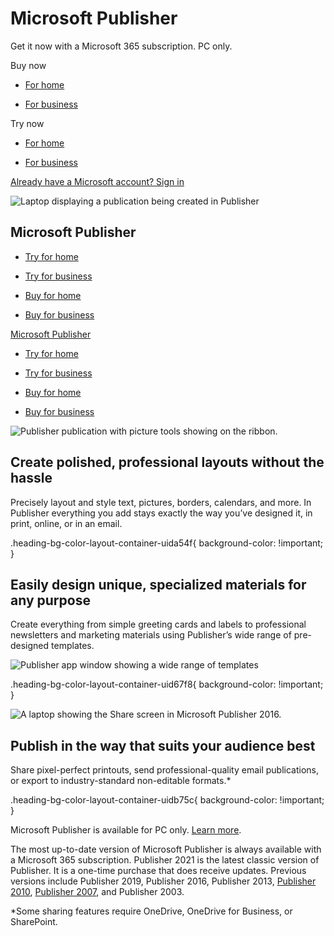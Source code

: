 # Microsoft Publisher

  

Get it now with a Microsoft 365 subscription. PC only.

Buy now

- [For home](https://www.microsoft.com/en-us/microsoft-365/buy/compare-all-microsoft-365-products)
    
- [For business](https://www.microsoft.com/en-us/microsoft-365/compare-all-microsoft-office-products?&activetab=tab%3aprimaryr2)
    

Try now

- [For home](https://www.microsoft.com/en-us/microsoft-365/try)
    
- [For business](https://www.microsoft.com/en-us/microsoft-365/microsoft-365-business-standard-one-month-trial)
    

[Already have a Microsoft account? Sign in](https://go.microsoft.com/fwlink/p/?linkid=2200864&clcid=0x409&culture=en-us&country=us)

![Laptop displaying a publication being created in Publisher](https://cdn-dynmedia-1.microsoft.com/is/image/microsoftcorp/Hero_Publisher_960x615?resMode=sharp2&op_usm=1.5,0.65,15,0&wid=960&qlt=95&fmt=png-alpha)

## Microsoft Publisher

- [Try for home](https://www.microsoft.com/en-us/microsoft-365/try)
    
- [Try for business](https://www.microsoft.com/en-us/microsoft-365/microsoft-365-business-standard-one-month-trial)
    
- [Buy for home](https://www.microsoft.com/en-us/microsoft-365/buy/compare-all-microsoft-365-products)
    
- [Buy for business](https://www.microsoft.com/en-us/microsoft-365/business/compare-all-microsoft-365-business-products)
    

[Microsoft Publisher](javascript:void(0))

- [Try for home](https://www.microsoft.com/en-us/microsoft-365/try)
    
- [Try for business](https://www.microsoft.com/en-us/microsoft-365/microsoft-365-business-standard-one-month-trial)
    
- [Buy for home](https://www.microsoft.com/en-us/microsoft-365/buy/compare-all-microsoft-365-products)
    
- [Buy for business](https://www.microsoft.com/en-us/microsoft-365/business/compare-all-microsoft-365-business-products)
    

![Publisher publication with picture tools showing on the ribbon.](https://cdn-dynmedia-1.microsoft.com/is/image/microsoftcorp/Image_SimpleTools_825x500_RE2sM3R?resMode=sharp2&op_usm=1.5,0.65,15,0&wid=1920&hei=1230&qlt=95&fmt=png-alpha&fit=constrain)

## Create polished, professional layouts without the hassle

Precisely layout and style text, pictures, borders, calendars, and more. In Publisher everything you add stays exactly the way you’ve designed it, in print, online, or in an email.

.heading-bg-color-layout-container-uida54f{ background-color: !important; }

## Easily design unique, specialized materials for any purpose

Create everything from simple greeting cards and labels to professional newsletters and marketing materials using Publisher’s wide range of pre-designed templates.

![Publisher app window showing a wide range of templates](https://cdn-dynmedia-1.microsoft.com/is/image/microsoftcorp/Image_Personalize_730x430_RE2sGRy?resMode=sharp2&op_usm=1.5,0.65,15,0&wid=1985&hei=1350&qlt=95&fmt=png-alpha&fit=constrain)

.heading-bg-color-layout-container-uid67f8{ background-color: !important; }

![A laptop showing the Share screen in Microsoft Publisher 2016.](https://cdn-dynmedia-1.microsoft.com/is/image/microsoftcorp/Image_Audience_825x500_RE2sTOw?resMode=sharp2&op_usm=1.5,0.65,15,0&wid=1920&hei=1230&qlt=95&fmt=png-alpha&fit=constrain)

## Publish in the way that suits your audience best

Share pixel-perfect printouts, send professional-quality email publications, or export to industry-standard non-editable formats.\*

.heading-bg-color-layout-container-uidb75c{ background-color: !important; }

Microsoft Publisher is available for PC only. [Learn more](https://www.microsoft.com/en-us/microsoft-365/office-system-requirements?ms.officeurl=systemrequirements).

The most up-to-date version of Microsoft Publisher is always available with a Microsoft 365 subscription. Publisher 2021 is the latest classic version of Publisher. It is a one-time purchase that does receive updates. Previous versions include Publisher 2019, Publisher 2016, Publisher 2013, [Publisher 2010](https://www.microsoft.com/en-us/microsoft-365/previous-versions/office-2010), [Publisher 2007](https://www.microsoft.com/en-us/microsoft-365/previous-versions/download-office-2007), and Publisher 2003.

\*Some sharing features require OneDrive, OneDrive for Business, or SharePoint.